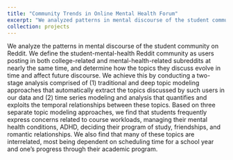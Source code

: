 ```yaml
---
title: "Community Trends in Online Mental Health Forum"
excerpt: "We analyzed patterns in mental discourse of the student community in Reddit. We performed topic modeling and time series modeling and analysis that quantifies relationships between the qualitative topics. [(Link to paper)](https://drive.google.com/file/d/1kvblhM9Va7gG3Y1IFgrw00ocZ7hKVH63/view) <br/><img src='Screenshot 2022-10-15 at 7.17.12 PM.png' width='500'>"
collection: projects
---
```


We analyze the patterns in mental discourse of the student community on Reddit. We define the student-mental-health Reddit community as users posting in both college-related and mental-health-related subreddits at nearly the same time, and determine how the topics they discuss evolve in time and affect future discourse. We achieve this by conducting a two-stage analysis comprised of (1) traditional and deep topic modeling approaches that automatically extract the topics discussed by such users in our data and (2) time series modeling and analysis that quantifies and exploits the temporal relationships between these topics. Based on three separate topic modeling approaches, we find that students frequently express concerns related to course workloads, managing their mental health conditions, ADHD, deciding their program of study, friendships, and romantic relationships. We also find that many of these topics are interrelated, most being dependent on scheduling time for a school year and one’s progress through their academic program.
